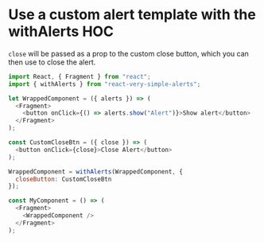 # Use a custom alert template with the withAlerts HOC

`close` will be passed as a prop to the custom close button, which you can then use to close the alert.

```javascript
import React, { Fragment } from "react";
import { withAlerts } from "react-very-simple-alerts";

let WrappedComponent = ({ alerts }) => (
  <Fragment>
    <button onClick={() => alerts.show("Alert")}>Show alert</button>
  </Fragment>
);

const CustomCloseBtn = ({ close }) => (
  <button onClick={close}>Close Alert</button>
);

WrappedComponent = withAlerts(WrappedComponent, {
  closeButton: CustomCloseBtn
});

const MyComponent = () => (
  <Fragment>
    <WrappedComponent />
  </Fragment>
);
```
